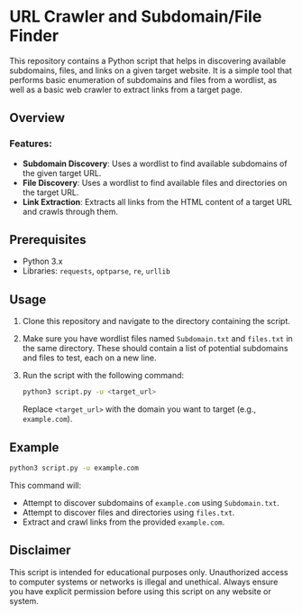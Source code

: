 
# URL Crawler and Subdomain/File Finder

This repository contains a Python script that helps in discovering available subdomains, files, and links on a given target website. It is a simple tool that performs basic enumeration of subdomains and files from a wordlist, as well as a basic web crawler to extract links from a target page.

## Overview

### Features:
- **Subdomain Discovery**: Uses a wordlist to find available subdomains of the given target URL.
- **File Discovery**: Uses a wordlist to find available files and directories on the target URL.
- **Link Extraction**: Extracts all links from the HTML content of a target URL and crawls through them.

## Prerequisites

- Python 3.x
- Libraries: `requests`, `optparse`, `re`, `urllib`

## Usage

1. Clone this repository and navigate to the directory containing the script.

2. Make sure you have wordlist files named `Subdomain.txt` and `files.txt` in the same directory. These should contain a list of potential subdomains and files to test, each on a new line.

3. Run the script with the following command:

    ```bash
    python3 script.py -u <target_url>
    ```

    Replace `<target_url>` with the domain you want to target (e.g., `example.com`).

## Example

```bash
python3 script.py -u example.com
```

This command will:
- Attempt to discover subdomains of `example.com` using `Subdomain.txt`.
- Attempt to discover files and directories using `files.txt`.
- Extract and crawl links from the provided `example.com`.

## Disclaimer

This script is intended for educational purposes only. Unauthorized access to computer systems or networks is illegal and unethical. Always ensure you have explicit permission before using this script on any website or system.
